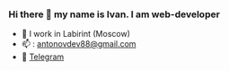 ### Hi there 👋 my name is Ivan. I am web-developer

- 🔭 I work in Labirint (Moscow)
- 📫 : [antonovdev88@gmail.com](mailto:antonovdev88@gmail.com) 
- :iphone: [Telegram](https://t.me/antonovkrez "Telegram")

